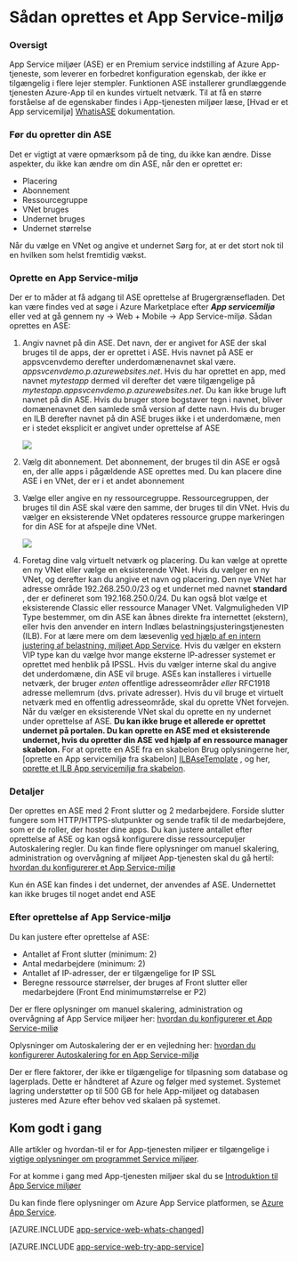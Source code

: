 <properties 
    pageTitle="Sådan oprettes et App Service-miljø" 
    description="Oprettelse af flow beskrivelse for app-tjenesten miljøer" 
    services="app-service" 
    documentationCenter="" 
    authors="ccompy" 
    manager="stefsch" 
    editor=""/>

<tags 
    ms.service="app-service" 
    ms.workload="web" 
    ms.tgt_pltfrm="na" 
    ms.devlang="na" 
    ms.topic="article" 
    ms.date="09/22/2016" 
    ms.author="ccompy"/>

# <a name="how-to-create-an-app-service-environment"></a>Sådan oprettes et App Service-miljø #

### <a name="overview"></a>Oversigt ###

App Service miljøer (ASE) er en Premium service indstilling af Azure App-tjeneste, som leverer en forbedret konfiguration egenskab, der ikke er tilgængelig i flere lejer stempler.  Funktionen ASE installerer grundlæggende tjenesten Azure-App til en kundes virtuelt netværk.  Til at få en større forståelse af de egenskaber findes i App-tjenesten miljøer læse, [Hvad er et App servicemiljø] [ WhatisASE] dokumentation.

### <a name="before-you-create-your-ase"></a>Før du opretter din ASE ###

Det er vigtigt at være opmærksom på de ting, du ikke kan ændre.  Disse aspekter, du ikke kan ændre om din ASE, når den er oprettet er:

- Placering
- Abonnement
- Ressourcegruppe
- VNet bruges
- Undernet bruges 
- Undernet størrelse

Når du vælge en VNet og angive et undernet Sørg for, at er det stort nok til en hvilken som helst fremtidig vækst.  

### <a name="creating-an-app-service-environment"></a>Oprette en App Service-miljø ###

Der er to måder at få adgang til ASE oprettelse af Brugergrænsefladen.  Det kan være findes ved at søge i Azure Marketplace efter ***App servicemiljø*** eller ved at gå gennem ny -> Web + Mobile -> App Service-miljø.  Sådan oprettes en ASE:

1. Angiv navnet på din ASE.  Det navn, der er angivet for ASE der skal bruges til de apps, der er oprettet i ASE.  Hvis navnet på ASE er appsvcenvdemo derefter underdomænenavnet skal være. *appsvcenvdemo.p.azurewebsites.net*.  Hvis du har oprettet en app, med navnet *mytestapp* dermed vil derefter det være tilgængelige på *mytestapp.appsvcenvdemo.p.azurewebsites.net*.  Du kan ikke bruge luft navnet på din ASE.  Hvis du bruger store bogstaver tegn i navnet, bliver domænenavnet den samlede små version af dette navn.  Hvis du bruger en ILB derefter navnet på din ASE bruges ikke i et underdomæne, men er i stedet eksplicit er angivet under oprettelse af ASE

    ![][1]

2. Vælg dit abonnement.  Det abonnement, der bruges til din ASE er også en, der alle apps i pågældende ASE oprettes med.  Du kan placere dine ASE i en VNet, der er i et andet abonnement

3. Vælge eller angive en ny ressourcegruppe.  Ressourcegruppen, der bruges til din ASE skal være den samme, der bruges til din VNet.  Hvis du vælger en eksisterende VNet opdateres ressource gruppe markeringen for din ASE for at afspejle dine VNet.

    ![][2]

4. Foretag dine valg virtuelt netværk og placering.  Du kan vælge at oprette en ny VNet eller vælge en eksisterende VNet.  Hvis du vælger en ny VNet, og derefter kan du angive et navn og placering. Den nye VNet har adresse område 192.268.250.0/23 og et undernet med navnet **standard** , der er defineret som 192.168.250.0/24.  Du kan også blot vælge et eksisterende Classic eller ressource Manager VNet.  Valgmuligheden VIP Type bestemmer, om din ASE kan åbnes direkte fra internettet (ekstern), eller hvis den anvender en intern Indlæs belastningsjusteringstjenesten (ILB).  For at lære mere om dem læsevenlig [ved hjælp af en intern justering af belastning, miljøet App Service][ILBASE].  Hvis du vælger en ekstern VIP type kan du vælge hvor mange eksterne IP-adresser systemet er oprettet med henblik på IPSSL.  Hvis du vælger interne skal du angive det underdomæne, din ASE vil bruge.  ASEs kan installeres i virtuelle netværk, der bruger *enten* offentlige adresseområder *eller* RFC1918 adresse mellemrum (dvs. private adresser).  Hvis du vil bruge et virtuelt netværk med en offentlig adresseområde, skal du oprette VNet forvejen.  Når du vælger en eksisterende VNet skal du oprette en ny undernet under oprettelse af ASE.  **Du kan ikke bruge et allerede er oprettet undernet på portalen.  Du kan oprette en ASE med et eksisterende undernet, hvis du opretter din ASE ved hjælp af en ressource manager skabelon.**  For at oprette en ASE fra en skabelon Brug oplysningerne her, [oprette en App servicemiljø fra skabelon] [ ILBAseTemplate] , og her, [oprette et ILB App servicemiljø fra skabelon][ASEfromTemplate].

### <a name="details"></a>Detaljer ###

Der oprettes en ASE med 2 Front slutter og 2 medarbejdere.  Forside slutter fungere som HTTP/HTTPS-slutpunkter og sende trafik til de medarbejdere, som er de roller, der hoster dine apps.   Du kan justere antallet efter oprettelse af ASE og kan også konfigurere disse ressourcepuljer Autoskalering regler.  Du kan finde flere oplysninger om manuel skalering, administration og overvågning af miljøet App-tjenesten skal du gå hertil: [hvordan du konfigurerer et App Service-miljø][ASEConfig] 

Kun én ASE kan findes i det undernet, der anvendes af ASE.  Undernettet kan ikke bruges til noget andet end ASE

### <a name="after-app-service-environment-creation"></a>Efter oprettelse af App Service-miljø ###

Du kan justere efter oprettelse af ASE:

- Antallet af Front slutter (minimum: 2)
- Antal medarbejdere (minimum: 2)
- Antallet af IP-adresser, der er tilgængelige for IP SSL
- Beregne ressource størrelser, der bruges af Front slutter eller medarbejdere (Front End minimumstørrelse er P2)


Der er flere oplysninger om manuel skalering, administration og overvågning af App Service miljøer her: [hvordan du konfigurerer et App Service-miljø][ASEConfig] 

Oplysninger om Autoskalering der er en vejledning her: [hvordan du konfigurerer Autoskalering for en App Service-miljø][ASEAutoscale]

Der er flere faktorer, der ikke er tilgængelige for tilpasning som database og lagerplads.  Dette er håndteret af Azure og følger med systemet.  Systemet lagring understøtter op til 500 GB for hele App-miljøet og databasen justeres med Azure efter behov ved skalaen på systemet.


## <a name="getting-started"></a>Kom godt i gang
Alle artikler og hvordan-til er for App-tjenesten miljøer er tilgængelige i [vigtige oplysninger om programmet Service miljøer](../app-service/app-service-app-service-environments-readme.md).

For at komme i gang med App-tjenesten miljøer skal du se [Introduktion til App Service miljøer][WhatisASE]

Du kan finde flere oplysninger om Azure App Service platformen, se [Azure App Service][AzureAppService].

[AZURE.INCLUDE [app-service-web-whats-changed](../../includes/app-service-web-whats-changed.md)]

[AZURE.INCLUDE [app-service-web-try-app-service](../../includes/app-service-web-try-app-service.md)]
 

<!--Image references-->
[1]: ./media/app-service-web-how-to-create-an-app-service-environment/asecreate-basecreateblade.png
[2]: ./media/app-service-web-how-to-create-an-app-service-environment/asecreate-vnetcreation.png

<!--Links-->
[WhatisASE]: http://azure.microsoft.com/documentation/articles/app-service-app-service-environment-intro/
[ASEConfig]: http://azure.microsoft.com/documentation/articles/app-service-web-configure-an-app-service-environment/
[AppServicePricing]: http://azure.microsoft.com/pricing/details/app-service/ 
[AzureAppService]: http://azure.microsoft.com/documentation/articles/app-service-value-prop-what-is/ 
[ASEAutoscale]: http://azure.microsoft.com/documentation/articles/app-service-environment-auto-scale/
[ILBASE]: http://azure.microsoft.com/documentation/articles/app-service-environment-with-internal-load-balancer/
[ILBAseTemplate]: http://azure.microsoft.com/documentation/templates/201-web-app-ase-create/
[ASEfromTemplate]: http://azure.microsoft.com/documentation/articles/app-service-app-service-environment-create-ilb-ase-resourcemanager/
